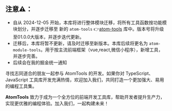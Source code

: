 
## 注意⚠️：

- 自从 2024-12-05 开始，本库将进行整体模块迁移，将所有工具函数按功能模块划分，并逐步迁移至 新的 `atom-tools` 👉[atom-tools](https://github.com/LinHanlove/atom-tools) 库中。版本号将升级至01.0.0大版本，并逐步迭代更新。
- 迁移后，本库将暂不更新，请及时迁移至新版本。本库后续将更名为 `atom-module-tools`。用于按主流前端框架（vue,react,微信小程序），新增工具，并逐步完善。
- 后续会在我的掘金统一通知

寻找志同道合的朋友一起参与 AtomTools 的开发。如果你对 TypeScript、JavaScript 工具库开发充满热情，欢迎加入我们，共同打造一个更加强大、易用的编程工具集。


**AtomTools** 致力于成为一个全方位的前端开发工具库，帮助开发者提升生产力，实现更优雅的编程体验。加入我们，一起构建未来！
